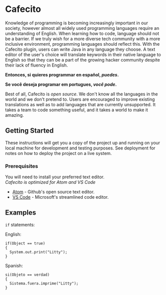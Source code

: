 # Cafecito
Knowledge of programming is becoming increasingly important in our society, however almost all widely used programming languages require an understanding of English. When learning how to code, language should not be a barrier. If we truly wish for a more diverse tech community with a more inclusive environment, programming languages should reflect this. With the Cafecito plugin, users can write Java in any language they choose. A text editor of the user's choice will translate keywords in their native language to English so that they can be a part of the growing hacker community despite their lack of fluency in English.

**Entonces, si quieres programmar en español, _puedes_.**

**Se você deseja programar em portugues, _você pode_.**

Best of all, Cafecito is _open source_. We don't know all the languages in the world and we don't pretend to. Users are encouraged to improve existing translations as well as to add languages that are currently unsupported. It takes a team to code something useful, and it takes a world to make it amazing.

## Getting Started
These instructions will get you a copy of the project up and running on your local machine for development and testing purposes. See deployment for notes on how to deploy the project on a live system.

### Prerequisites
You will need to install your preferred text editor.
<br>*Cafecito is optimized for Atom and VS Code*</br>
* [Atom](https://atom.io/) - Github's open source text editor.
* [VS Code](https://code.visualstudio.com/) - Microsoft's streamlined code editor.


## Examples

`if` statements:

English:
```
if(Object == true)
{
  System.out.print("Litty");
}
```
Spanish:
```
si(Objeto == verdad)
{
  Sistema.fuera.imprime("Litty");
}
```
